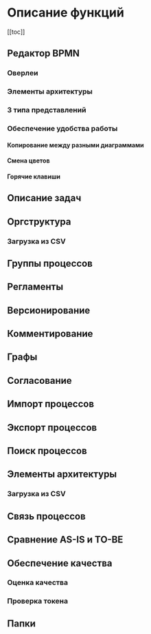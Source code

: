 # Описание функций


[[toc]]
## Редактор BPMN

### Оверлеи
### Элементы архитектуры
### 3 типа представлений
### Обеспечение удобства работы
#### Копирование между разными диаграммами
#### Смена цветов
#### Горячие клавиши



## Описание задач

## Оргструктура
### Загрузка из CSV

## Группы процессов
## Регламенты

## Версионирование

## Комментирование

## Графы

## Согласование


## Импорт процессов

## Экспорт процессов


## Поиск процессов

## Элементы архитектуры
### Загрузка из CSV


## Связь процессов
## Сравнение AS-IS и TO-BE

## Обеспечение качества
### Оценка качества
### Проверка токена

## Папки